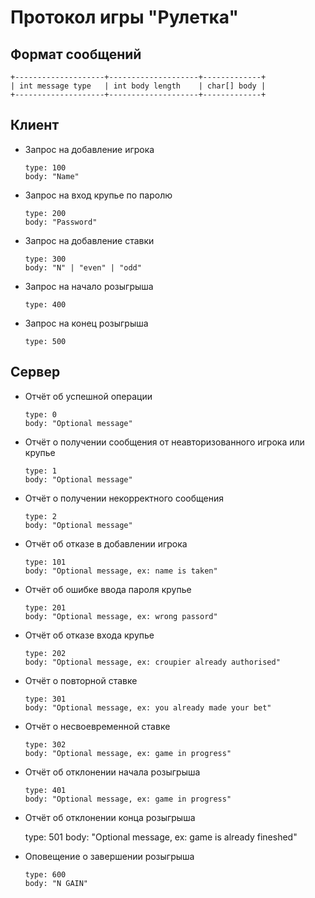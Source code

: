 # Протокол игры "Рулетка"

## Формат сообщений

    +--------------------+--------------------+-------------+
    | int message type   | int body length    | char[] body |
    +--------------------+--------------------+-------------+

## Клиент

- Запрос на добавление игрока

      type: 100
      body: "Name" 

- Запрос на вход крупье по паролю

      type: 200
      body: "Password"

- Запрос на добавление ставки 

      type: 300
      body: "N" | "even" | "odd"
    
- Запрос на начало розыгрыша
  
      type: 400
      
- Запрос на конец розыгрыша
  
      type: 500
    
## Сервер

- Отчёт об успешной операции

      type: 0
      body: "Optional message"

- Отчёт о получении сообщения от неавторизованного игрока или крупье

      type: 1
      body: "Optional message"

- Отчёт о получении некорректного сообщения

      type: 2
      body: "Optional message"

- Отчёт об отказе в добавлении игрока

      type: 101
      body: "Optional message, ex: name is taken"

- Отчёт об ошибке ввода пароля крупье

      type: 201
      body: "Optional message, ex: wrong passord"

- Отчёт об отказе входа крупье

      type: 202
      body: "Optional message, ex: croupier already authorised"

- Отчёт о повторной ставке

      type: 301
      body: "Optional message, ex: you already made your bet"
  
- Отчёт о несвоевременной ставке

      type: 302
      body: "Optional message, ex: game in progress"

- Отчёт об отклонении начала розыгрыша

      type: 401
      body: "Optional message, ex: game in progress"
      
 - Отчёт об отклонении конца розыгрыша

      type: 501
      body: "Optional message, ex: game is already fineshed"
  
- Оповещение о завершении розыгрыша

      type: 600
      body: "N GAIN"
